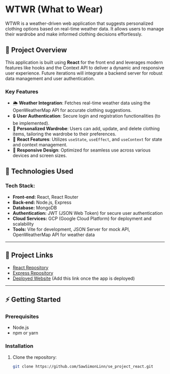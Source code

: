 # WTWR (What to Wear)

WTWR is a weather-driven web application that suggests personalized clothing options based on real-time weather data. It allows users to manage their wardrobe and make informed clothing decisions effortlessly.

## 📝 Project Overview

This application is built using **React** for the front end and leverages modern features like hooks and the Context API to deliver a dynamic and responsive user experience. Future iterations will integrate a backend server for robust data management and user authentication.

### Key Features

- 🌦 **Weather Integration**: Fetches real-time weather data using the OpenWeatherMap API for accurate clothing suggestions.
- 🔒 **User Authentication**: Secure login and registration functionalities (to be implemented).
- 👗 **Personalized Wardrobe**: Users can add, update, and delete clothing items, tailoring the wardrobe to their preferences.
- 🎯 **React Features**: Utilizes `useState`, `useEffect`, and `useContext` for state and context management.
- 📱 **Responsive Design**: Optimized for seamless use across various devices and screen sizes.

## 🚀 Technologies Used

### Tech Stack:
- **Front-end:** React, React Router
- **Back-end:** Node.js, Express
- **Database:** MongoDB
- **Authentication:** JWT (JSON Web Token) for secure user authentication
- **Cloud Services:** GCP (Google Cloud Platform) for deployment and scalability
- **Tools:** Vite for development, JSON Server for mock API, OpenWeatherMap API for weather data

---

## 🔗 Project Links

- [React Repository](https://github.com/SawSimonLinn/se_project_react)
- [Express Repository](https://github.com/SawSimonLinn/se_project_express)
- [Deployed Website](https://www.wtwrapp.jumpingcrab.com/) (Add this link once the app is deployed)

---

## ⚡️ Getting Started

### Prerequisites
- Node.js
- npm or yarn

### Installation
1. Clone the repository:
   ```bash
   git clone https://github.com/SawSimonLinn/se_project_react.git
